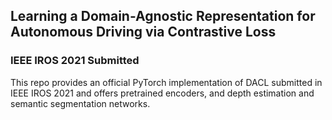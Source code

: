 ## Learning a Domain-Agnostic Representation for Autonomous Driving via Contrastive Loss
### IEEE IROS 2021 Submitted
This repo provides an official PyTorch implementation of DACL submitted in IEEE IROS 2021 and offers pretrained encoders, and depth estimation and semantic segmentation networks.
